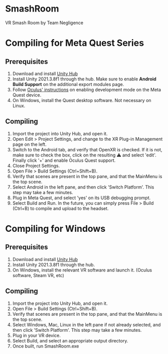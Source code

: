 # SmashRoom
VR Smash Room by Team Negligence

# Compiling for Meta Quest Series
## Prerequisites
1. Download and install [Unity Hub](https://unity3d.com/get-unity/download)
2. Install Unity 2021.3.8f1 through the hub. Make sure to enable **Android Build Support** on the additional export modules page.
3. Follow [Oculus' instructions](https://developer.oculus.com/documentation/native/android/mobile-device-setup/) on enabling development mode on the Meta Quest device.
4. On Windows, install the Quest desktop software. Not necessary on Linux.

## Compiling
1. Import the project into Unity Hub, and open it.
2. Open Edit > Project Settings, and change to the XR Plug-in Management page on the left.
3. Switch to the Android tab, and verify that OpenXR is checked. If it is not, make sure to check the box, click on the resulting ⚠️ and select 'edit'. Finally click '+' and enable Oculus Quest support.
4. Close Project Settings.
5. Open File > Build Settings (Ctrl+Shift+B).
6. Verify that scenes are present in the top pane, and that the MainMenu is the top scene.
7. Select Android in the left pane, and then click 'Switch Platform'. This step may take a few minutes.
8. Plug in Meta Quest, and select 'yes' on its USB debugging prompt.
9. Select Build and Run. In the future, you can simply press File > Build (Ctrl+B) to compile and upload to the headset.


# Compiling for Windows
## Prerequisites
1. Download and install [Unity Hub](https://unity3d.com/get-unity/download)
2. Install Unity 2021.3.8f1 through the hub.
4. On Windows, install the relevant VR software and launch it. (Oculus software, Steam VR, etc)

## Compiling
1. Import the project into Unity Hub, and open it.
5. Open File > Build Settings (Ctrl+Shift+B).
6. Verify that scenes are present in the top pane, and that the MainMenu is the top scene.
7. Select Windows, Mac, Linux in the left pane if not already selected, and then click 'Switch Platform'. This step may take a few minutes.
8. Plug in your VR device.
9. Select Build, and select an appropriate output directory.
10. Once built, run SmashRoom.exe